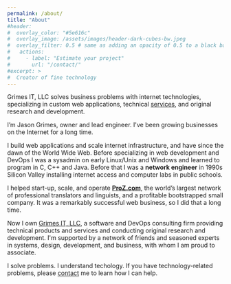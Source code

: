 ```yaml
---
permalink: /about/
title: "About"
#header:
#  overlay_color: "#5e616c"
#  overlay_image: /assets/images/header-dark-cubes-bw.jpeg
#  overlay_filter: 0.5 # same as adding an opacity of 0.5 to a black background
#   actions:
#     - label: "Estimate your project"
#       url: "/contact/"
#excerpt: >
#  Creator of fine technology
---
```


Grimes IT, LLC solves business problems with internet technologies, specializing in custom web applications, technical [services](/services/), and original research and development.

I’m Jason Grimes, owner and lead engineer.
I've been growing businesses on the Internet for a long time.

I build web applications and scale internet infrastructure, and have since the dawn of the World Wide Web.
Before specializing in web development and DevOps
I was a sysadmin on early Linux/Unix and Windows
and learned to program in C, C++ and Java.
Before that I was a **network engineer** in 1990s Silicon Valley installing internet access and computer labs in public schools.

I helped start-up, scale, and operate [**ProZ.com**](https://www.proz.com/),
the world’s largest network of professional translators and linguists,
and a profitable bootstrapped small company.
It was a remarkably successful web business, so I did that a long time.

Now I own [Grimes IT, LLC](https://grimesit.com),
a software and DevOps consulting firm providing technical products and services and conducting original research and development.
I'm supported by a network of friends and seasoned experts in systems, design, development, and business, with whom I am proud to associate.

I solve problems. I understand techology.
If you have technology-related problems, please [contact](/contact/) me to learn how I can help.
